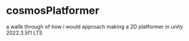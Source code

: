 # cosmosPlatformer
a wallk through of how i would approach making a 2D platformer in unity 2022.3.5f1 LTS
